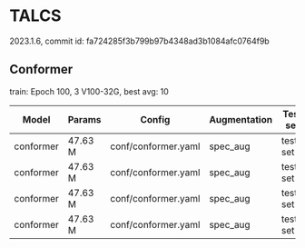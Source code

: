 # TALCS
2023.1.6, commit id: fa724285f3b799b97b4348ad3b1084afc0764f9b

## Conformer
train: Epoch 100, 3 V100-32G, best avg: 10

| Model | Params | Config | Augmentation| Test set | Decode method | Loss | MER |  
| --- | --- | --- | --- | --- | --- | --- | --- |
| conformer | 47.63 M | conf/conformer.yaml | spec_aug | test-set | attention | 9.85091028213501 | 0.102786 |  
| conformer | 47.63 M | conf/conformer.yaml | spec_aug | test-set | ctc_greedy_search | 9.85091028213501 | 0.103538 |  
| conformer | 47.63 M | conf/conformer.yaml | spec_aug | test-set | ctc_prefix_beam_search | 9.85091028213501 | 0.103317 |  
| conformer | 47.63 M | conf/conformer.yaml | spec_aug | test-set | attention_rescoring | 9.85091028213501 | 0.084374 |  
